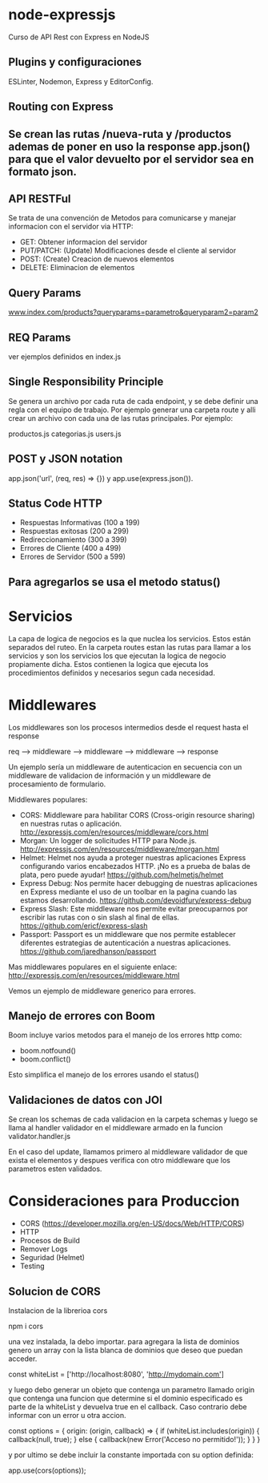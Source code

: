 # node-expressjs
Curso de API Rest con Express en NodeJS

## Plugins y configuraciones
ESLinter, Nodemon, Express y EditorConfig.

## Routing con Express
Se crean las rutas /nueva-ruta y /productos ademas de poner en uso la response app.json() para que el valor devuelto por el servidor sea en formato json.
--------------------------------------------------------------------------

## API RESTFul
Se trata de una convención de Metodos para comunicarse y manejar informacion con el servidor via HTTP:
- GET: Obtener informacion del servidor 
- PUT/PATCH: (Update) Modificaciones desde el cliente al servidor
- POST: (Create) Creacion de nuevos elementos
- DELETE: Eliminacion de elementos

## Query Params
www.index.com/products?queryparams=parametro&queryparam2=param2

## REQ Params
ver ejemplos definidos en index.js

## Single Responsibility Principle
Se genera un archivo por cada ruta de cada endpoint, y se debe definir una regla con el equipo de trabajo. Por ejemplo generar una carpeta route y alli crear un archivo con cada una de las rutas principales. Por ejemplo:

productos.js
categorias.js
users.js

## POST y JSON notation
app.json('url', (req, res) => {}) y app.use(express.json()).

## Status Code HTTP
- Respuestas Informativas (100 a 199)
- Respuestas exitosas (200 a 299)
- Redireccionamiento (300 a 399)
- Errores de Cliente (400 a 499)
- Errores de Servidor (500 a 599)

Para agregarlos se usa el metodo status(<status code>)
-------------------------------------------------------------------------

# Servicios
La capa de logica de negocios es la que nuclea los servicios. Estos están separados del ruteo. En la carpeta routes estan las rutas para llamar a los servicios y son los servicios los que ejecutan la logica de negocio propiamente dicha. Estos contienen la logica que ejecuta los procedimientos definidos y necesarios segun cada necesidad.

# Middlewares
Los middlewares son los procesos intermedios desde el request hasta el response

req --> middleware --> middleware --> middleware --> response

Un ejemplo sería un middleware de autenticacion en secuencia con un middleware de validacion de información y un middleware de procesamiento de formulario.

Middlewares populares:

- CORS: Middleware para habilitar CORS (Cross-origin resource sharing) en nuestras rutas o aplicación. http://expressjs.com/en/resources/middleware/cors.html
- Morgan: Un logger de solicitudes HTTP para Node.js. http://expressjs.com/en/resources/middleware/morgan.html
- Helmet: Helmet nos ayuda a proteger nuestras aplicaciones Express configurando varios encabezados HTTP. ¡No es a prueba de balas de plata, pero puede ayudar! https://github.com/helmetjs/helmet
- Express Debug: Nos permite hacer debugging de nuestras aplicaciones en Express mediante el uso de un toolbar en la pagina cuando las estamos desarrollando. https://github.com/devoidfury/express-debug
- Express Slash: Este middleware nos permite evitar preocuparnos por escribir las rutas con o sin slash al final de ellas. https://github.com/ericf/express-slash
- Passport: Passport es un middleware que nos permite establecer diferentes estrategias de autenticación a nuestras aplicaciones. https://github.com/jaredhanson/passport

Mas middlewares populares en el siguiente enlace: http://expressjs.com/en/resources/middleware.html

Vemos un ejemplo de middleware generico para errores.

## Manejo de errores con Boom
Boom incluye varios metodos para el manejo de los errores http como:

- boom.notfound()
- boom.conflict()

Esto simplifica el manejo de los errores usando el status()

## Validaciones de datos con JOI
Se crean los schemas de cada validacion en la carpeta schemas y luego se llama al handler validador en el middleware armado en la funcion validator.handler.js

En el caso del update, llamamos primero al middleware validador de que exista el elementos y despues verifica con otro middleware que los parametros esten validados.

# Consideraciones para Produccion

- CORS (https://developer.mozilla.org/en-US/docs/Web/HTTP/CORS)
- HTTP
- Procesos de Build
- Remover Logs
- Seguridad (Helmet)
- Testing

## Solucion de CORS

Instalacion de la librerioa cors

npm i cors

una vez instalada, la debo importar. para agregara la lista de dominios genero un array con la lista blanca de dominios que deseo que puedan acceder. 

const whiteList = ['http://localhost:8080', 'http://mydomain.com']

y luego debo generar un objeto que contenga un parametro llamado origin que contenga una funcion que determine si el dominio especificado es parte de la whiteList y devuelva true en el callback. Caso contrario debe informar con un error u otra accion.

const options = {
  origin: (origin, callback) => {
    if (whiteList.includes(origin)) {
      callback(null, true);
    } else {
      callback(new Error('Acceso no permitido!'));
    }
  }
}

y por ultimo se debe incluir la constante importada con su option definida:

app.use(cors(options));
